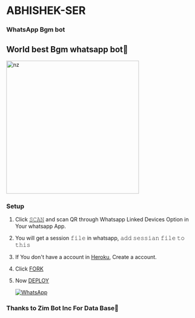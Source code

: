 # ABHISHEK-SER

### WhatsApp Bgm bot

## World best Bgm whatsapp bot🖤

<img src="https://i.imgur.com/WppGTCm.jpeg" alt="nz" width="350"/>

</p>

### Setup

1. Click [𝚂𝙲𝙰𝙽](https://replit.com/@ReinhardTuna/ZIM-BOT-INC-QR?v=1?outputonly=1&lite=1#index.js) and scan QR through Whatsapp Linked Devices Option in Your whatsapp App.

2. You will get a session 𝚏𝚒𝚕𝚎 in whatsapp, 𝚊𝚍𝚍 𝚜𝚎𝚜𝚜𝚒𝚊𝚗 𝚏𝚒𝚕𝚎 𝚝𝚘 𝚝𝚑𝚒𝚜

3. If You don't have a account in [Heroku](https://signup.heroku.com/), Create a account.

4. Click [FORK](https://github.com/BOSS444HACKER/Queen-Ashiya-v2.1.0/fork)

5. Now [DEPLOY](https://heroku.com/deploy)

   <a href="https://chat.whatsapp.com/B7QtwpUd2RMAVQ57KzosBj"><img alt="WhatsApp" src="https://img.shields.io/badge/-Whatsapp%20Group-lightgrey?style=for-the-badge&logo=whatsapp&logoColor=white"/></a>

### Thanks to Zim Bot Inc For Data Base👻


